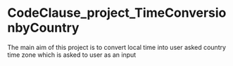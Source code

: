 # CodeClause_project_TimeConversionbyCountry
The main aim of this project is to convert local time into user asked country time zone which is asked to user as an input

